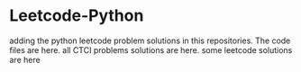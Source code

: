 # Leetcode-Python
adding the python leetcode problem solutions in this repositories. 
The code files are here.
all CTCI problems solutions are here.
some leetcode solutions are here

































































































































































































































































































































































































































































































































































































































































































































































































































































